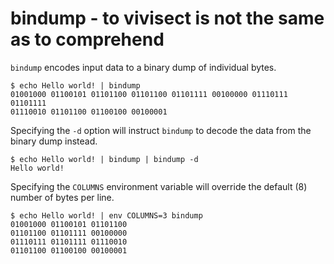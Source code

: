 bindump - to vivisect is not the same as to comprehend
======================================================
`bindump` encodes input data to a binary dump of individual bytes.

```
$ echo Hello world! | bindump
01001000 01100101 01101100 01101100 01101111 00100000 01110111 01101111
01110010 01101100 01100100 00100001
```

Specifying the `-d` option will instruct `bindump` to decode the data from the
binary dump instead.

```
$ echo Hello world! | bindump | bindump -d
Hello world!
```

Specifying the `COLUMNS` environment variable will override the default (8)
number of bytes per line.

```
$ echo Hello world! | env COLUMNS=3 bindump
01001000 01100101 01101100
01101100 01101111 00100000
01110111 01101111 01110010
01101100 01100100 00100001
```
